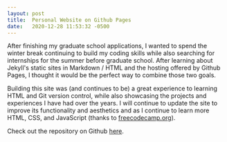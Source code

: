 ```yaml
---
layout: post
title:  Personal Website on Github Pages
date:   2020-12-28 11:53:32 -0500
---
```


After finishing my graduate school applications, I wanted to spend the winter break continuing to build my coding skills while also searching for internships for the summer before graduate school. After learning about Jekyll's static sites in Markdown / HTML and the hosting offered by Github Pages, I thought it would be the perfect way to combine those two goals. 

Building this site was (and continues to be) a great experience to learning HTML and Git version control, while also showcasing the projects and experiences I have had over the years. I will continue to update the site to improve its functionality and aesthetics and as I continue to learn more HTML, CSS, and JavaScript (thanks to [freecodecamp.org](freecodecamp.org)).

Check out the repository on Github [here](https://github.com/joffman27/joffman27.github.io).